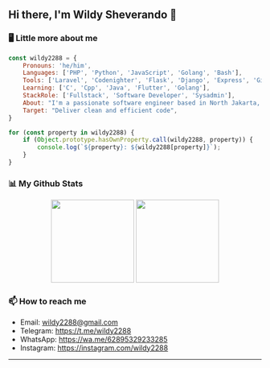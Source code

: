 <h2> Hi there, I'm Wildy Sheverando 👋</h2>

### 🖥️ Little more about me  
```javascript
const wildy2288 = {
    Pronouns: 'he/him',
    Languages: ['PHP', 'Python', 'JavaScript', 'Golang', 'Bash'],
    Tools: ['Laravel', 'Codenighter', 'Flask', 'Django', 'Express', 'Gin', 'Bootstrap', 'Tailwind_CSS'],
    Learning: ['C', 'Cpp', 'Java', 'Flutter', 'Golang'],
    StackRole: ['Fullstack', 'Software Developer', 'Sysadmin'],
    About: "I'm a passionate software engineer based in North Jakarta, Indonesia.",
    Target: "Deliver clean and efficient code",
}

for (const property in wildy2288) {
    if (Object.prototype.hasOwnProperty.call(wildy2288, property)) {
        console.log(`${property}: ${wildy2288[property]}`);
    }
}
```

### 📊 My Github Stats
<div align="center">
    <img src="https://github-readme-stats.vercel.app/api?username=wildy2288&show_icons=true&theme=transparent" height="165" />
    <img src="https://github-readme-stats.vercel.app/api/top-langs/?username=wildy2288&layout=compact&show_icons=true&theme=transparent" height="165" style="vertical-align: top;" />
</div>

### 📫 How to reach me
- Email: wildy2288@gmail.com
- Telegram: https://t.me/wildy2288
- WhatsApp: https://wa.me/62895329233285
- Instagram: https://instagram.com/wildy2288

---
